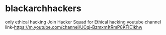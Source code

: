 # blackarchhackers
only ethical hacking
Join Hacker Squad for Ethical hacking 
youtube channel link-https://m.youtube.com/channel/UCqj-Bzmxm1tRmP8KFIE1khw
